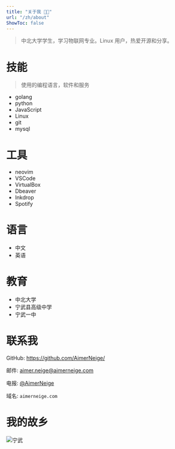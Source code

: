 ```yaml
---
title: "关于我 👨‍💻"
url: "/zh/about"
ShowToc: false
---
```


> 中北大学学生，学习物联网专业。Linux 用户，热爱开源和分享。

# 技能

> 使用的编程语言，软件和服务

- golang
- python
- JavaScript
- Linux
- git
- mysql

# 工具

- neovim
- VSCode
- VirtualBox
- Dbeaver
- Inkdrop
- Spotify

# 语言

- 中文
- 英语

# 教育

- 中北大学
- 宁武县高级中学
- 宁武一中

# 联系我

GitHub: <https://github.com/AimerNeige/>

邮件: [aimer.neige@aimerneige.com](mailto:aimer.neige@aimerneige.com)

电报: [@AimerNeige](https://t.me/AimerNeige)

域名: `aimerneige.com`

# 我的故乡

![宁武](/images/Ningwu.jpg "宁武")
